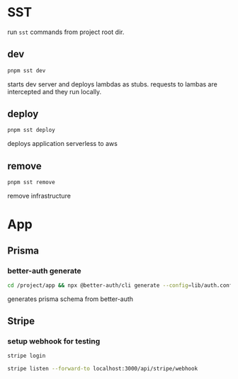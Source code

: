 # SST

run `sst` commands from project root dir.

## dev

```bash
pnpm sst dev
```

starts dev server and deploys lambdas as stubs. requests to lambas are intercepted and they run locally.

## deploy

```bash
pnpm sst deploy
```

deploys application serverless to aws

## remove

```bash
pnpm sst remove
```

remove infrastructure

# App

## Prisma

### better-auth generate

```bash
cd /project/app && npx @better-auth/cli generate --config=lib/auth.config.ts
```

generates prisma schema from better-auth

## Stripe

### setup webhook for testing

```bash
stripe login

stripe listen --forward-to localhost:3000/api/stripe/webhook
```
